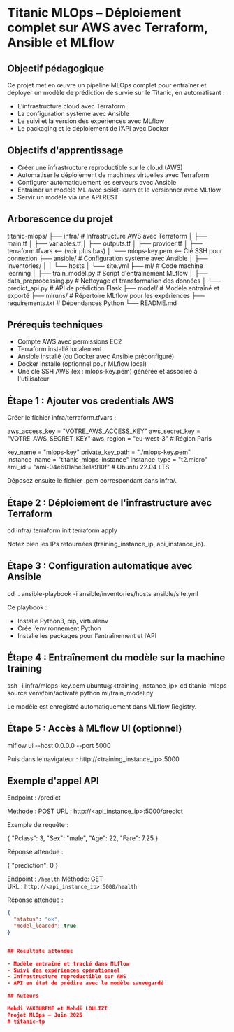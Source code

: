 # Titanic MLOps – Déploiement complet sur AWS avec Terraform, Ansible et MLflow

## Objectif pédagogique

Ce projet met en œuvre un pipeline MLOps complet pour entraîner et déployer un modèle de prédiction de survie sur le Titanic, en automatisant :

- L’infrastructure cloud avec Terraform
- La configuration système avec Ansible
- Le suivi et la version des expériences avec MLflow
- Le packaging et le déploiement de l’API avec Docker

## Objectifs d'apprentissage

- Créer une infrastructure reproductible sur le cloud (AWS)
- Automatiser le déploiement de machines virtuelles avec Terraform
- Configurer automatiquement les serveurs avec Ansible
- Entraîner un modèle ML avec scikit-learn et le versionner avec MLflow
- Servir un modèle via une API REST

## Arborescence du projet

titanic-mlops/
├── infra/                     # Infrastructure AWS avec Terraform
│   ├── main.tf
│   ├── variables.tf
│   ├── outputs.tf
│   ├── provider.tf
│   ├── terraform.tfvars       <-- (voir plus bas)
│   └── mlops-key.pem          <-- Clé SSH pour connexion
├── ansible/                   # Configuration système avec Ansible
│   ├── inventories/
│   │   └── hosts
│   └── site.yml
├── ml/                        # Code machine learning
│   ├── train_model.py         # Script d'entraînement MLflow
│   ├── data_preprocessing.py  # Nettoyage et transformation des données
│   └── predict_api.py         # API de prédiction Flask
├── model/                     # Modèle entraîné et exporté
├── mlruns/                    # Répertoire MLflow pour les expériences
├── requirements.txt           # Dépendances Python
└── README.md

## Prérequis techniques

- Compte AWS avec permissions EC2
- Terraform installé localement
- Ansible installé (ou Docker avec Ansible préconfiguré)
- Docker installé (optionnel pour MLflow local)
- Une clé SSH AWS (ex : mlops-key.pem) générée et associée à l'utilisateur

## Étape 1 : Ajouter vos credentials AWS

Créer le fichier infra/terraform.tfvars :

aws_access_key    = "VOTRE_AWS_ACCESS_KEY"
aws_secret_key    = "VOTRE_AWS_SECRET_KEY"
aws_region        = "eu-west-3"  # Région Paris

key_name          = "mlops-key"
private_key_path  = "./mlops-key.pem"
instance_name     = "titanic-mlops-instance"
instance_type     = "t2.micro"
ami_id            = "ami-04e601abe3e1a910f"  # Ubuntu 22.04 LTS

Déposez ensuite le fichier .pem correspondant dans infra/.

## Étape 2 : Déploiement de l'infrastructure avec Terraform

cd infra/
terraform init
terraform apply

Notez bien les IPs retournées (training_instance_ip, api_instance_ip).

## Étape 3 : Configuration automatique avec Ansible

cd ..
ansible-playbook -i ansible/inventories/hosts ansible/site.yml

Ce playbook :
- Installe Python3, pip, virtualenv
- Crée l’environnement Python
- Installe les packages pour l’entraînement et l’API

## Étape 4 : Entraînement du modèle sur la machine training

ssh -i infra/mlops-key.pem ubuntu@<training_instance_ip>
cd titanic-mlops
source venv/bin/activate
python ml/train_model.py

Le modèle est enregistré automatiquement dans MLflow Registry.

## Étape 5 : Accès à MLflow UI (optionnel)

mlflow ui --host 0.0.0.0 --port 5000

Puis dans le navigateur :
http://<training_instance_ip>:5000

## Exemple d'appel API

Endpoint : /predict

Méthode : POST
URL : http://<api_instance_ip>:5000/predict

Exemple de requête :

{
  "Pclass": 3,
  "Sex": "male",
  "Age": 22,
  "Fare": 7.25
}

Réponse attendue :

{
  "prediction": 0
}

Endpoint : `/health`
Méthode: GET  
URL : `http://<api_instance_ip>:5000/health`

Réponse attendue :
```json
{
  "status": "ok",
  "model_loaded": true
}


## Résultats attendus

- Modèle entraîné et tracké dans MLflow
- Suivi des expériences opérationnel
- Infrastructure reproductible sur AWS
- API en état de prédire avec le modèle sauvegardé

## Auteurs

Mehdi YAKOUBENE et Mehdi LOULIZI
Projet MLOps – Juin 2025
#   t i t a n i c - t p  
 